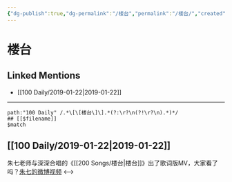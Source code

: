 ```yaml
---
{"dg-publish":true,"dg-permalink":"/楼台","permalink":"/楼台/","created":"2022-12-22T13:50:45.000+08:00","updated":"2023-04-10T15:47:44.328+08:00"}
---
```


# 楼台

## Linked Mentions
- [[100 Daily/2019-01-22\|2019-01-22]]


---

```expander
path:"100 Daily" /.*\[\[楼台\]\].*(?:\r?\n(?!\r?\n).*)*/
## [[$filename]]
$match
```
## [[100 Daily/2019-01-22\|2019-01-22]]
朱七老师与深深合唱的《[[200 Songs/楼台\|楼台]]》出了歌词版MV，大家看了吗？[朱七的微博视频](https://video.weibo.com/show?fid=1034:4331295405478612)
<-->